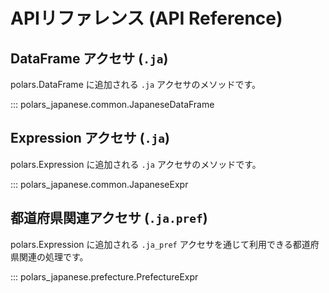 # APIリファレンス (API Reference)

## DataFrame アクセサ (`.ja`)

polars.DataFrame に追加される `.ja` アクセサのメソッドです。

::: polars_japanese.common.JapaneseDataFrame

## Expression アクセサ (`.ja`)

polars.Expression に追加される `.ja` アクセサのメソッドです。

::: polars_japanese.common.JapaneseExpr

## 都道府県関連アクセサ (`.ja.pref`)

polars.Expression に追加される `.ja_pref` アクセサを通じて利用できる都道府県関連の処理です。

::: polars_japanese.prefecture.PrefectureExpr

